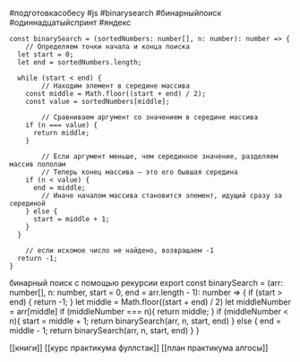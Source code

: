 #подготовкасобесу
#js #binarysearch #бинарныйпоиск  #одиннадцатыйспринт #яндекс 

```
const binarySearch = (sortedNumbers: number[], n: number): number => {
    // Определяем точки начала и конца поиска
  let start = 0;
  let end = sortedNumbers.length;
    
  while (start < end) {
        // Находим элемент в середине массива
    const middle = Math.floor((start + end) / 2);
    const value = sortedNumbers[middle];
    
        // Сравниваем аргумент со значением в середине массива
    if (n === value) {
      return middle;
    }

        // Если аргумент меньше, чем серединное значение, разделяем массив пополам
        // Теперь конец массива — это его бывшая середина
    if (n < value) {
      end = middle;
        // Иначе началом массива становится элемент, идущий сразу за серединой
    } else {
      start = middle + 1;
    }
  }
  
    // если искомое число не найдено, возвращаем -1
  return -1;
} 
```


бинарный поиск с помощью рекурсии
export const binarySearch = (arr: number[], n: number, start = 0, end = arr.length - 1): number => {
   if (start > end) {
        return -1; 
   }
  let middle = Math.floor((start + end) / 2)
  let middleNumber = arr[middle]
  if (middleNumber === n){
      return middle;
  }
  if (middleNumber < n){
      start = middle + 1;
      return binarySearch(arr, n, start, end)
    }
  else {
      end = middle - 1;
      return binarySearch(arr, n, start, end)
  }
}

[[книги]]
[[курс практикума фуллстак]]
[[план практикума алгосы]]